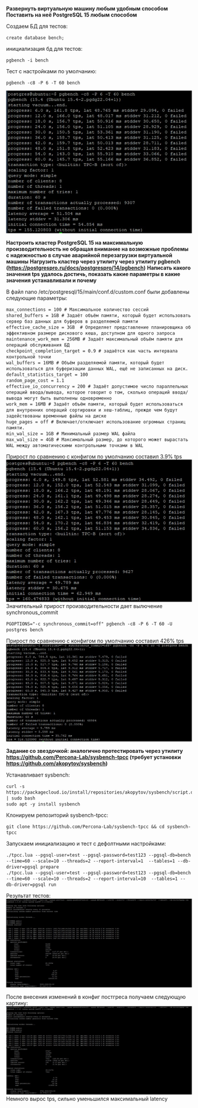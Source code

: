 **Развернуть виртуальную машину любым удобным способом**<br>
**Поставить на неё PostgreSQL 15 любым способом**<br>

Создаем БД для тестов:
```
create database bench;
```
инициализация бд для тестов:
```
pgbench -i bench
```
Тест с настройками по умолчанию:
```
pgbench -c8 -P 6 -T 60 bench
```
![](1.jpg)<br>

**Настроить кластер PostgreSQL 15 на максимальную производительность не обращая внимание на возможные проблемы с надежностью в случае аварийной перезагрузки виртуальной машины**
**Нагрузить кластер через утилиту через утилиту pgbench (https://postgrespro.ru/docs/postgrespro/14/pgbench)**
**Написать какого значения tps удалось достичь, показать какие параметры в какие значения устанавливали и почему**

В файл nano /etc/postgresql/15/main/conf.d/custom.conf были добавлены следующие параметры:
```
max_connections = 100 # Максимальное количество сессий
shared_buffers = 1GB # Задаёт объём памяти, который будет использовать сервер баз данных для буферов в разделяемой памяти
effective_cache_size = 3GB  # Определяет представление планировщика об эффективном размере дискового кеша, доступном для одного запроса
maintenance_work_mem = 256MB # Задаёт максимальный объём памяти для операций обслуживания БД
checkpoint_completion_target = 0.9 # задаётся как часть интервала контрольной точки
wal_buffers = 16MB # Объём разделяемой памяти, который будет использоваться для буферизации данных WAL, ещё не записанных на диск. 
default_statistics_target = 100
random_page_cost = 1.1
effective_io_concurrency = 200 # Задаёт допустимое число параллельных операций ввода/вывода, которое говорит о том, сколько операций ввода/вывода могут быть выполнены одновременно
work_mem = 16MB # Задаёт объём памяти, который будет использоваться для внутренних операций сортировки и хеш-таблиц, прежде чем будут задействованы временные файлы на диске
huge_pages = off # Включает/отключает использование огромных страниц памяти.
min_wal_size = 1GB # Минимальный размер WAL файла
max_wal_size = 4GB # Максимальный размер, до которого может вырастать WAL между автоматическими контрольными точками в WAL
```
Прирост по сравнению с конфигом по умолчанию составил 3.9% tps<br>
![](2.jpg)<br>
Значительный прирост производительности дает вылючение synchronous_commit
```
PGOPTIONS="-c synchronous_commit=off" pgbench -c8 -P 6 -T 60 -U postgres bench
```
Прирост по сравнению с конфигом по умолчанию составил 426% tps
![](3.jpg)<br>

**Задание со звездочкой: аналогично протестировать через утилиту https://github.com/Percona-Lab/sysbench-tpcc (требует установки https://github.com/akopytov/sysbench)**

Устанавливает sysbench:
```
curl -s https://packagecloud.io/install/repositories/akopytov/sysbench/script.deb.sh | sudo bash
sudo apt -y install sysbench
```
Клонируем репозиторий sysbench-tpcc:
```
git clone https://github.com/Percona-Lab/sysbench-tpcc && cd sysbench-tpcc
```
Запускаем инициализацию и тест с дефолтными настройками:
```
./tpcc.lua --pgsql-user=test --pgsql-password=test123 --pgsql-db=bench --time=60 --scale=10 --threads=2 --report-interval=1  --tables=1 --db-driver=pgsql prepare
./tpcc.lua --pgsql-user=test --pgsql-password=test123 --pgsql-db=bench --time=60 --scale=10 --threads=2 --report-interval=10  --tables=1 --db-driver=pgsql run
```
Результат тестов:
![](4.jpg)

После внесения изменений в конфиг постгреса получаем следующую картину:
![](5.jpg)
Немного вырос tps, сильно уменьшился максимальный latency